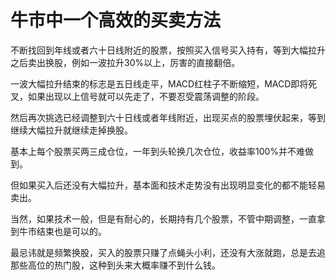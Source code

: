 # 牛市中一个高效的买卖方法
[url]: (https://t.zsxq.com/qrFmiiu)

不断找回到年线或者六十日线附近的股票，按照买入信号买入持有，等到大幅拉升之后卖出换股，例如一波拉升30%以上，厉害的直接翻倍。

一波大幅拉升结束的标志是五日线走平，MACD红柱子不断缩短，MACD即将死叉，如果出现以上信号就可以先走了，不要忍受震荡调整的阶段。

然后再次挑选已经调整到六十日线或者年线附近，出现买点的股票埋伏起来，等到继续大幅拉升就继续走掉换股。

基本上每个股票买两三成仓位，一年到头轮换几次仓位，收益率100%并不难做到。

但如果买入后还没有大幅拉升，基本面和技术走势没有出现明显变化的都不能轻易卖出。

当然，如果技术一般，但是有耐心的，长期持有几个股票，不管中期调整，一直拿到牛市结束也是可以的。

最忌讳就是频繁换股，买入的股票只赚了点蝇头小利，还没有大涨就跑，总是去追那些高位的热门股，这种到头来大概率赚不到什么钱。